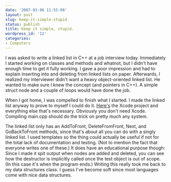 ```yaml
---
date: '2007-03-06 11:55:08'
layout: post
slug: keep-it-simple-stupid
status: publish
title: Keep it simple, stupid.
wordpress_id: '12'
categories:
- Computers
---
```


I was asked to write a linked list in C++ at a job interview today. Immediately I started working on classes and methods and whatnot, but I didn't have enough time to get it fully working. I gave a poor impression and had to explain inserting into and deleting from linked lists on paper. Afterwards, I realized my interviewer didn't want a heavy object-oriented linked list. He wanted to make sure I knew the concept (and pointers in C++). A simple struct node and a couple of loops would have done the job.


When I got home, I was compelled to finish what I started. I made the linked list anyway to prove to myself I could do it. [Here's](/code/linkedlist.tar.gz) the Xcode project and everything else that's necessary. Obviously you don't need Xcode. Compiling main.cpp should do the trick on pretty much any system. 


The linked list only has an AddToFront, DeleteFromFront, Next, and GoBackToFront methods, since that's about all you can do with a singly linked list. I used templates so the thing could actually be useful if not for the total lack of documentation and testing. (Not to mention the fact that everyone writes one of these.) It does have an educational purpose though: Since I made it spit output when nodes are added and deleted, you can see how the destructor is implicitly called once the test object is out of scope. (In this case it's when the program ends.) Writing this really took me back to my data structures class. I guess I've become soft since most languages come with nice data structures.
